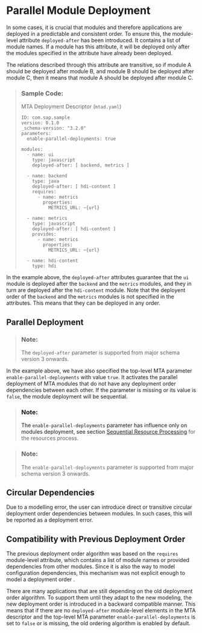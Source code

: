 <!-- loio038415880116407d89765d26b36653e3 -->

# Parallel Module Deployment



In some cases, it is crucial that modules and therefore applications are deployed in a predictable and consistent order. To ensure this, the module-level attribute `deployed-after` has been introduced. It contains a list of module names. If a module has this attribute, it will be deployed only after the modules specified in the attribute have already been deployed.

The relations described through this attribute are transitive, so if module A should be deployed after module B, and module B should be deployed after module C, then it means that module A should be deployed after module C.

> ### Sample Code:  
> MTA Deployment Descriptor \(`mtad.yaml`\)
> 
> ```
> ID: com.sap.sample
> version: 0.1.0
> _schema-version: "3.2.0"
> parameters:
>   enable-parallel-deployments: true
>  
> modules:
>   - name: ui
>     type: javascript
>     deployed-after: [ backend, metrics ]
>  
>   - name: backend
>     type: java
>     deployed-after: [ hdi-content ]
>     requires:
>       - name: metrics
>         properties:
>           METRICS_URL: ~{url}
>     
>   - name: metrics
>     type: javascript
>     deployed-after: [ hdi-content ]
>     provides:
>       - name: metrics
>         properties:
>           METRICS_URL: ~{url}
>  
>   - name: hdi-content
>     type: hdi
> ```

In the example above, the `deployed-after` attributes guarantee that the `ui` module is deployed after the `backend` and the `metrics` modules, and they in turn are deployed after the `hdi-content` module. Note that the deployent order of the `backend` and the `metrics` modules is not specified in the attributes. This means that they can be deployed in any order.



<a name="loio038415880116407d89765d26b36653e3__parallel_deployment"/>

## Parallel Deployment

> ### Note:  
> The `deployed-after` parameter is supported from major schema version 3 onwards.

In the example above, we have also specified the top-level MTA parameter `enable-parallel-deployments` with value `true`. It activates the parallel deployment of MTA modules that do not have any deployment order dependencies between each other. If the parameter is missing or its value is `false`, the module deployment will be sequential.

> ### Note:  
> The `enable-parallel-deployments` parameter has influence only on modules deployment, see section [Sequential Resource Processing](https://help.sap.com/docs/BTP/65de2977205c403bbc107264b8eccf4b/b93db81b7df441d985896ac9eed65142.html) for the resources process.

> ### Note:  
> The `enable-parallel-deployments` parameter is supported from major schema version 3 onwards.



<a name="loio038415880116407d89765d26b36653e3__section_xc2_4ks_x5b"/>

## Circular Dependencies

Due to a modelling error, the user can introduce direct or transitive circular deployment order dependencies between modules. In such cases, this will be reported as a deployment error.



<a name="loio038415880116407d89765d26b36653e3__section_v55_qks_x5b"/>

## Compatibility with Previous Deployment Order

The previous deployment order algorithm was based on the `requires` module-level attribute, which contains a list of module names or provided dependencies from other modules. Since it is also the way to model configuration dependencies, this mechanism was not explicit enough to model a deployment order .

There are many applications that are still depending on the old deployment order algorithm. To support them until they adapt to the new modeling, the new deployment order is introduced in a backward compatible manner. This means that if there are no `deployed-after` module-level elements in the MTA descriptor and the top-level MTA parameter `enable-parallel-deployments` is set to `false` or is missing, the old ordering algorithm is enabled by default.

